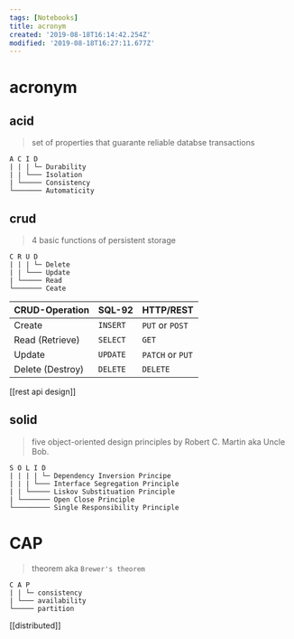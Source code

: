 ```yaml
---
tags: [Notebooks]
title: acronym
created: '2019-08-18T16:14:42.254Z'
modified: '2019-08-18T16:27:11.677Z'
---
```


# acronym

## acid
> set of properties that guarante reliable databse transactions
```
A C I D
| | | └─ Durability
| | └─── Isolation
| └───── Consistency
└─────── Automaticity
```

## crud
> 4 basic functions of persistent storage
```
C R U D
| | | └─ Delete
| | └─── Update
| └───── Read
└─────── Ceate
```
                      
| CRUD-Operation   | SQL-92     | HTTP/REST        |
|--                |--          |--                |
| Create 	         |  `INSERT` 	| `PUT` or `POST`  |
| Read (Retrieve)  |  `SELECT`  | `GET`            |
| Update 	         |  `UPDATE`  | `PATCH` or `PUT` |
| Delete (Destroy) |  `DELETE`  | `DELETE`         |                                       


[[rest api design]]

## solid
> five object-oriented design principles by Robert C. Martin aka Uncle Bob.
```
S O L I D
| | | | └─ Dependency Inversion Principe
| | | └─── Interface Segregation Principle
| | └───── Liskov Substituation Principle
| └─────── Open Close Principle
└───────── Single Responsibility Principle
```


# CAP 
> theorem aka `Brewer's theorem`
```
C A P
| | └─ consistency
| └─── availability
└───── partition
```
[[distributed]]

